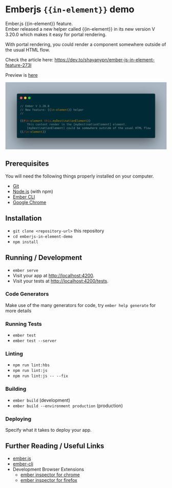 
# Emberjs `{{in-element}}` demo

Ember.js {{in-element}} feature.  
Ember released a new helper called {{in-element}} in its new version V 3.20.0 which makes it easy for portal rendering.  
  
With portal rendering, you could render a component somewhere outside of the usual HTML flow.  

Check the article here: https://dev.to/shayanypn/ember-js-in-element-feature-273l 

Preview is [here]([https://shayanypn.github.io/emberjs-in-element-demo/](https://shayanypn.github.io/emberjs-in-element-demo/))

![screen record of preview](https://github.com/shayanypn/emberjs-in-element-demo/blob/master/preview.png)





## Prerequisites

You will need the following things properly installed on your computer.

* [Git](https://git-scm.com/)
* [Node.js](https://nodejs.org/) (with npm)
* [Ember CLI](https://ember-cli.com/)
* [Google Chrome](https://google.com/chrome/)

## Installation

* `git clone <repository-url>` this repository
* `cd emberjs-in-element-demo`
* `npm install`

## Running / Development

* `ember serve`
* Visit your app at [http://localhost:4200](http://localhost:4200).
* Visit your tests at [http://localhost:4200/tests](http://localhost:4200/tests).

### Code Generators

Make use of the many generators for code, try `ember help generate` for more details

### Running Tests

* `ember test`
* `ember test --server`

### Linting

* `npm run lint:hbs`
* `npm run lint:js`
* `npm run lint:js -- --fix`

### Building

* `ember build` (development)
* `ember build --environment production` (production)

### Deploying

Specify what it takes to deploy your app.

## Further Reading / Useful Links

* [ember.js](https://emberjs.com/)
* [ember-cli](https://ember-cli.com/)
* Development Browser Extensions
  * [ember inspector for chrome](https://chrome.google.com/webstore/detail/ember-inspector/bmdblncegkenkacieihfhpjfppoconhi)
  * [ember inspector for firefox](https://addons.mozilla.org/en-US/firefox/addon/ember-inspector/)

